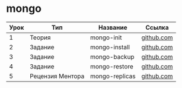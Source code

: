 # mongo

| Урок | Тип              | Название       | Ссылка                          |
| ---- | ---------------- | -------------- | ------------------------------- |
| 1    | Теория           | mongo-init     | [github.com](./mongo-init/)     |
| 2    | Задание          | mongo-install  | [github.com](./mongo-install/)  |
| 3    | Задание          | mongo-backup   | [github.com](./mongo-backup/)   |
| 4    | Задание          | mongo-restore  | [github.com](./mongo-restore/)  |
| 5    | Рецензия Ментора | mongo-replicas | [github.com](./mongo-replicas/) |
